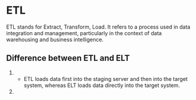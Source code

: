 # ETL
ETL stands for Extract, Transform, Load. It refers to a process used in data integration and management, particularly in the context of data warehousing and business intelligence.

## Difference between ETL and ELT
1. -   ETL loads data first into the staging server and then into the target system, whereas ELT loads data directly into the target system.
2. 
<!--stackedit_data:
eyJoaXN0b3J5IjpbOTE0NTQ3MTMxLC0yOTQ4Mzk0NjcsNzMwOT
k4MTE2XX0=
-->